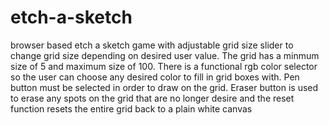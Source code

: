 # etch-a-sketch
browser based etch a sketch game with adjustable grid size slider to change grid size depending on desired user value. The grid 
has a minmum size of 5 and maximum size of 100. There is a functional rgb color selector so the user can choose any desired color
to fill in grid boxes with. Pen button must be selected in order to draw on the grid. Eraser button is used to erase any spots on 
the grid that are no longer desire and the reset function resets the entire grid back to a plain white canvas
